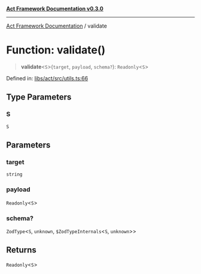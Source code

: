 [**Act Framework Documentation v0.3.0**](../README.md)

***

[Act Framework Documentation](../globals.md) / validate

# Function: validate()

> **validate**\<`S`\>(`target`, `payload`, `schema?`): `Readonly`\<`S`\>

Defined in: [libs/act/src/utils.ts:66](https://github.com/Rotorsoft/act-root/blob/b40f67575d048d860d7c67a52d36c927803922d7/libs/act/src/utils.ts#L66)

## Type Parameters

### S

`S`

## Parameters

### target

`string`

### payload

`Readonly`\<`S`\>

### schema?

`ZodType`\<`S`, `unknown`, `$ZodTypeInternals`\<`S`, `unknown`\>\>

## Returns

`Readonly`\<`S`\>
